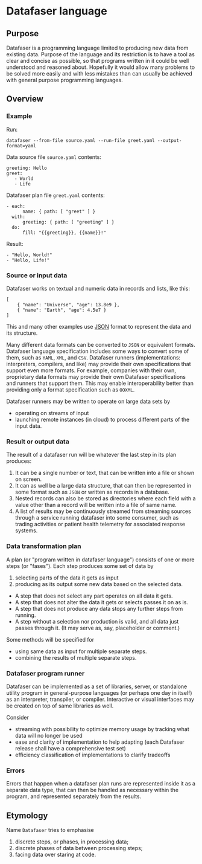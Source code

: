 # Datafaser language

## Purpose

Datafaser is a programming language limited to producing new data from existing data. Purpose of the language and its restriction is to have a tool as clear and concise as possible, so that programs written in it could be well understood and reasoned about. Hopefully it would allow many problems to be solved more easily and with less mistakes than can usually be achieved with general purpose programming languages.

## Overview

### Example

Run:

    datafaser --from-file source.yaml --run-file greet.yaml --output-format=yaml

Data source file `source.yaml` contents:

    greeting: Hello
    greet:
       - World
       - Life

Datafaser plan file `greet.yaml` contents:

    - each:
          name: { path: [ "greet" ] }
      with:
          greeting: { path: [ "greeting" ] }
      do:
          fill: "{{greeting}}, {{name}}!"

Result:

    - "Hello, World!"
    - "Hello, Life!"

### Source or input data

Datafaser works on textual and numeric data in records and lists, like this:

    [
        { "name": "Universe", "age": 13.8e9 },
        { "name": "Earth", "age": 4.5e7 }
    ]

This and many other examples use [JSON](https://www.json.org/) format to represent the data and its structure.

Many different data formats can be converted to `JSON` or equivalent formats. Datafaser language specification includes some ways to convert some of them, such as `YAML`, `XML`, and `CSV`. Datafaser runners (implementations: interpreters, compilers, and like) may provide their own specifications that support even more formats. For example, companies with their own, proprietary data formats may provide their own Datafaser specifications and runners that support them. This may enable interoperability better than providing only a format specification such as `OOXML`.

Datafaser runners may be written to operate on large data sets by

- operating on streams of input
- launching remote instances (in cloud) to process different parts of the input data.

### Result or output data

The result of a datafaser run will be whatever the last step in its plan produces:

1. It can be a single number or text, that can be written into a file or shown on screen.
2. It can as well be a large data structure, that can then be represented in some format such as `JSON` or written as records in a database.
3. Nested records can also be stored as directories where each field with a value other than a record will be written into a file of same name.
4. A list of results may be continuously streamed from streaming sources through a service running datafaser into some consumer, such as trading activities or patient health telemetry for associated response systems.

### Data transformation plan

A plan (or "program written in datafaser language") consists of one or more steps (or "fases"). Each step produces some set of data by

1. selecting parts of the data it gets as input
2. producing as its output some new data based on the selected data.

- A step that does not select any part operates on all data it gets.
- A step that does not alter the data it gets or selects passes it on as is.
- A step that does not produce any data stops any further steps from running.
- A step without a selection nor production is valid, and all data just passes through it. (It may serve as, say, placeholder or comment.)

Some methods will be specified for

- using same data as input for multiple separate steps.
- combining the results of multiple separate steps.

### Datafaser program runner

Datafaser can be implemented as a set of libraries, server, or standalone utility program in general-purpose languages (or perhaps one day in itself) as an interpreter, transpiler, or compiler. Interactive or visual interfaces may be created on top of same libraries as well.

Consider

- streaming with possibility to optimize memory usage by tracking what data will no longer be used
- ease and clarity of implementation to help adapting (each Datafaser release shall have a comprehensive test set)
- efficiency classification of implementations to clarify tradeoffs

### Errors

Errors that happen when a datafaser plan runs are represented inside it as a separate data type, that can then be handled as necessary within the program, and represented separately from the results.

## Etymology

Name `Datafaser` tries to emphasise

1. discrete steps, or phases, in processing data;
2. discrete phases of data between processing steps;
3. facing data over staring at code.
